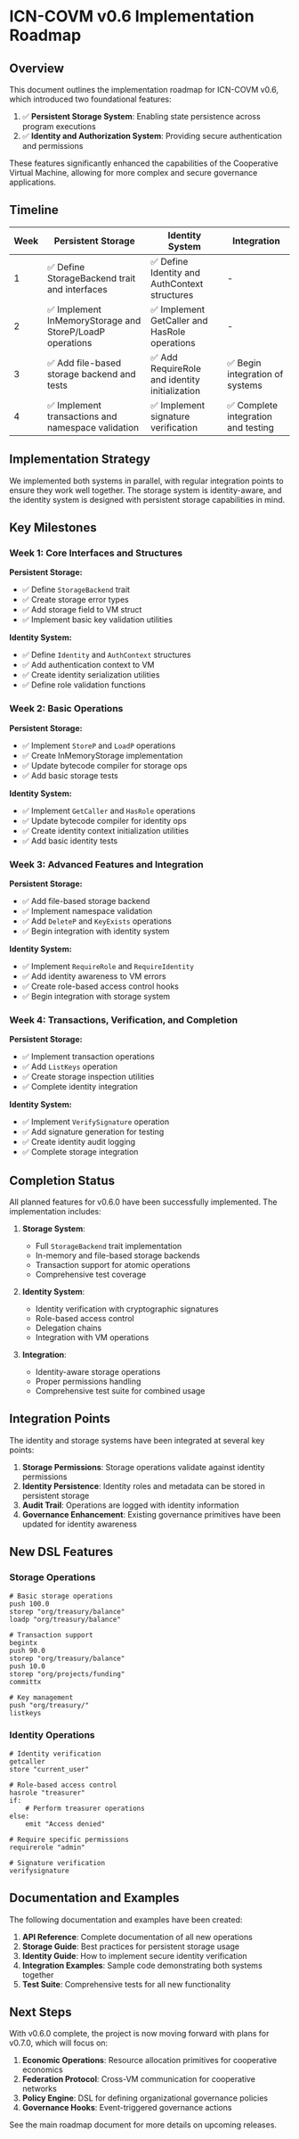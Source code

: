 # ICN-COVM v0.6 Implementation Roadmap

## Overview

This document outlines the implementation roadmap for ICN-COVM v0.6, which introduced two foundational features:

1. ✅ **Persistent Storage System**: Enabling state persistence across program executions
2. ✅ **Identity and Authorization System**: Providing secure authentication and permissions

These features significantly enhanced the capabilities of the Cooperative Virtual Machine, allowing for more complex and secure governance applications.

## Timeline

| Week | Persistent Storage | Identity System | Integration |
|------|-------------------|-----------------|-------------|
| 1 | ✅ Define StorageBackend trait and interfaces | ✅ Define Identity and AuthContext structures | - |
| 2 | ✅ Implement InMemoryStorage and StoreP/LoadP operations | ✅ Implement GetCaller and HasRole operations | - |
| 3 | ✅ Add file-based storage backend and tests | ✅ Add RequireRole and identity initialization | ✅ Begin integration of systems |
| 4 | ✅ Implement transactions and namespace validation | ✅ Implement signature verification | ✅ Complete integration and testing |

## Implementation Strategy

We implemented both systems in parallel, with regular integration points to ensure they work well together. The storage system is identity-aware, and the identity system is designed with persistent storage capabilities in mind.

## Key Milestones

### Week 1: Core Interfaces and Structures

**Persistent Storage:**
- ✅ Define `StorageBackend` trait
- ✅ Create storage error types
- ✅ Add storage field to VM struct
- ✅ Implement basic key validation utilities

**Identity System:**
- ✅ Define `Identity` and `AuthContext` structures
- ✅ Add authentication context to VM
- ✅ Create identity serialization utilities
- ✅ Define role validation functions

### Week 2: Basic Operations

**Persistent Storage:**
- ✅ Implement `StoreP` and `LoadP` operations
- ✅ Create InMemoryStorage implementation
- ✅ Update bytecode compiler for storage ops
- ✅ Add basic storage tests

**Identity System:**
- ✅ Implement `GetCaller` and `HasRole` operations
- ✅ Update bytecode compiler for identity ops
- ✅ Create identity context initialization utilities
- ✅ Add basic identity tests

### Week 3: Advanced Features and Integration

**Persistent Storage:**
- ✅ Add file-based storage backend
- ✅ Implement namespace validation
- ✅ Add `DeleteP` and `KeyExists` operations
- ✅ Begin integration with identity system

**Identity System:**
- ✅ Implement `RequireRole` and `RequireIdentity`
- ✅ Add identity awareness to VM errors
- ✅ Create role-based access control hooks
- ✅ Begin integration with storage system

### Week 4: Transactions, Verification, and Completion

**Persistent Storage:**
- ✅ Implement transaction operations
- ✅ Add `ListKeys` operation
- ✅ Create storage inspection utilities
- ✅ Complete identity integration

**Identity System:**
- ✅ Implement `VerifySignature` operation
- ✅ Add signature generation for testing
- ✅ Create identity audit logging
- ✅ Complete storage integration

## Completion Status

All planned features for v0.6.0 have been successfully implemented. The implementation includes:

1. **Storage System**:
   - Full `StorageBackend` trait implementation
   - In-memory and file-based storage backends
   - Transaction support for atomic operations
   - Comprehensive test coverage

2. **Identity System**:
   - Identity verification with cryptographic signatures
   - Role-based access control
   - Delegation chains
   - Integration with VM operations

3. **Integration**:
   - Identity-aware storage operations
   - Proper permissions handling
   - Comprehensive test suite for combined usage

## Integration Points

The identity and storage systems have been integrated at several key points:

1. **Storage Permissions**: Storage operations validate against identity permissions
2. **Identity Persistence**: Identity roles and metadata can be stored in persistent storage
3. **Audit Trail**: Operations are logged with identity information
4. **Governance Enhancement**: Existing governance primitives have been updated for identity awareness

## New DSL Features

### Storage Operations

```
# Basic storage operations
push 100.0
storep "org/treasury/balance"
loadp "org/treasury/balance"

# Transaction support
begintx
push 90.0
storep "org/treasury/balance"
push 10.0
storep "org/projects/funding"
committx

# Key management
push "org/treasury/"
listkeys
```

### Identity Operations

```
# Identity verification
getcaller
store "current_user"

# Role-based access control
hasrole "treasurer"
if:
    # Perform treasurer operations
else:
    emit "Access denied"

# Require specific permissions
requirerole "admin"

# Signature verification
verifysignature
```

## Documentation and Examples

The following documentation and examples have been created:

1. **API Reference**: Complete documentation of all new operations
2. **Storage Guide**: Best practices for persistent storage usage
3. **Identity Guide**: How to implement secure identity verification
4. **Integration Examples**: Sample code demonstrating both systems together
5. **Test Suite**: Comprehensive tests for all new functionality

## Next Steps

With v0.6.0 complete, the project is now moving forward with plans for v0.7.0, which will focus on:

1. **Economic Operations**: Resource allocation primitives for cooperative economics
2. **Federation Protocol**: Cross-VM communication for cooperative networks
3. **Policy Engine**: DSL for defining organizational governance policies
4. **Governance Hooks**: Event-triggered governance actions

See the main roadmap document for more details on upcoming releases. 